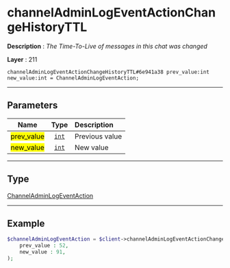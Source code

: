 # channelAdminLogEventActionChangeHistoryTTL

**Description** : *The Time-To-Live of messages in this chat was changed*

**Layer** : 211

```tl
channelAdminLogEventActionChangeHistoryTTL#6e941a38 prev_value:int new_value:int = ChannelAdminLogEventAction;
```

---

## Parameters

| Name | Type | Description |
| :---: | :---: | :--- |
| <mark>prev_value</mark> | [`int`](type/int) | Previous value |
| <mark>new_value</mark> | [`int`](type/int) | New value |

---

## Type

[ChannelAdminLogEventAction](type/ChannelAdminLogEventAction)

---

## Example

```php
$channelAdminLogEventAction = $client->channelAdminLogEventActionChangeHistoryTTL(
	prev_value : 52,
	new_value : 91,
);
```